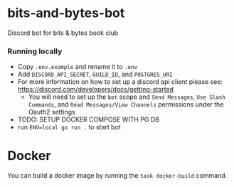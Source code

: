 # bits-and-bytes-bot
Discord bot for bits &amp; bytes book club

### Running locally
- Copy `.env.example` and rename it to `.env`
- Add `DISCORD_API_SECRET`, `GUILD_ID`, and `POSTGRES_URI`
- For more information on how to set up a discord api client please see: https://discord.com/developers/docs/getting-started
  - You will need to set up the `bot` scope and `Send Messages`, `Use Slash Commands`, and `Read Messages/View Channels` permissions under the Oauth2 settings
- TODO: SETUP DOCKER COMPOSE WITH PG DB
- run `ENV=local go run .` to start bot

# Docker
You can build a docker image by running the `task docker-build` command.
